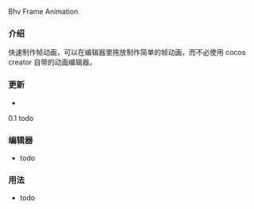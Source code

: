 Bhv Frame Animation

### 介绍 

快速制作帧动画，可以在编辑器里拖放制作简单的帧动画，而不必使用 cocos creator 自带的动画编辑器。

### 更新

- 

  0.1 todo

### 编辑器

- todo

### 用法

- todo